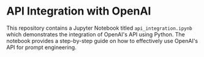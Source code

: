 # API Integration with OpenAI

This repository contains a Jupyter Notebook titled `api_integration.ipynb` which demonstrates the integration of OpenAI's API using Python. The notebook provides a step-by-step guide on how to effectively use OpenAI's API for prompt engineering.
